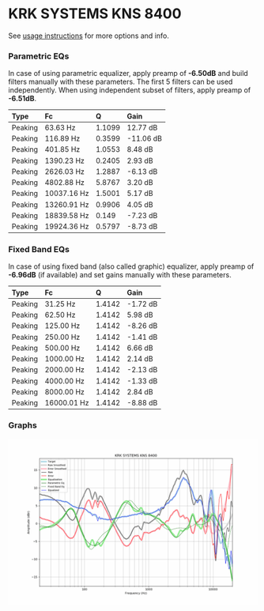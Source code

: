 # KRK SYSTEMS KNS 8400
See [usage instructions](https://github.com/jaakkopasanen/AutoEq#usage) for more options and info.

### Parametric EQs
In case of using parametric equalizer, apply preamp of **-6.50dB** and build filters manually
with these parameters. The first 5 filters can be used independently.
When using independent subset of filters, apply preamp of **-6.51dB**.

| Type    | Fc          |      Q | Gain      |
|:--------|:------------|:-------|:----------|
| Peaking | 63.63 Hz    | 1.1099 | 12.77 dB  |
| Peaking | 116.89 Hz   | 0.3599 | -11.06 dB |
| Peaking | 401.85 Hz   | 1.0553 | 8.48 dB   |
| Peaking | 1390.23 Hz  | 0.2405 | 2.93 dB   |
| Peaking | 2626.03 Hz  | 1.2887 | -6.13 dB  |
| Peaking | 4802.88 Hz  | 5.8767 | 3.20 dB   |
| Peaking | 10037.16 Hz | 1.5001 | 5.17 dB   |
| Peaking | 13260.91 Hz | 0.9906 | 4.05 dB   |
| Peaking | 18839.58 Hz | 0.149  | -7.23 dB  |
| Peaking | 19924.36 Hz | 0.5797 | -8.73 dB  |

### Fixed Band EQs
In case of using fixed band (also called graphic) equalizer, apply preamp of **-6.96dB**
(if available) and set gains manually with these parameters.

| Type    | Fc          |      Q | Gain     |
|:--------|:------------|:-------|:---------|
| Peaking | 31.25 Hz    | 1.4142 | -1.72 dB |
| Peaking | 62.50 Hz    | 1.4142 | 5.98 dB  |
| Peaking | 125.00 Hz   | 1.4142 | -8.26 dB |
| Peaking | 250.00 Hz   | 1.4142 | -1.41 dB |
| Peaking | 500.00 Hz   | 1.4142 | 6.66 dB  |
| Peaking | 1000.00 Hz  | 1.4142 | 2.14 dB  |
| Peaking | 2000.00 Hz  | 1.4142 | -2.13 dB |
| Peaking | 4000.00 Hz  | 1.4142 | -1.33 dB |
| Peaking | 8000.00 Hz  | 1.4142 | 2.84 dB  |
| Peaking | 16000.01 Hz | 1.4142 | -8.88 dB |

### Graphs
![](./KRK%20SYSTEMS%20KNS%208400.png)